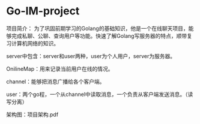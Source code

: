 # Go-IM-project

项目简介：
为了巩固前期学习的Golang的基础知识，他是一个在线聊天项目，能够完成私聊、公聊、查询用户等功能。快速了解Golang写服务器的特点，顺带复习计算机网络的知识。

server中包含：server和user两种，user为个人用户，server为服务器。

OnilineMap：用来记录当前用户在线的情况。

channel：能够把消息广播给各个客户端。

user：两个go程，一个从channel中读取消息，一个负责从客户端发送消息。（读写分离）

架构图：项目架构.pdf




